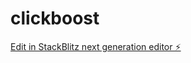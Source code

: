 # clickboost

[Edit in StackBlitz next generation editor ⚡️](https://stackblitz.com/~/github.com/Mantoine56/clickboost)
